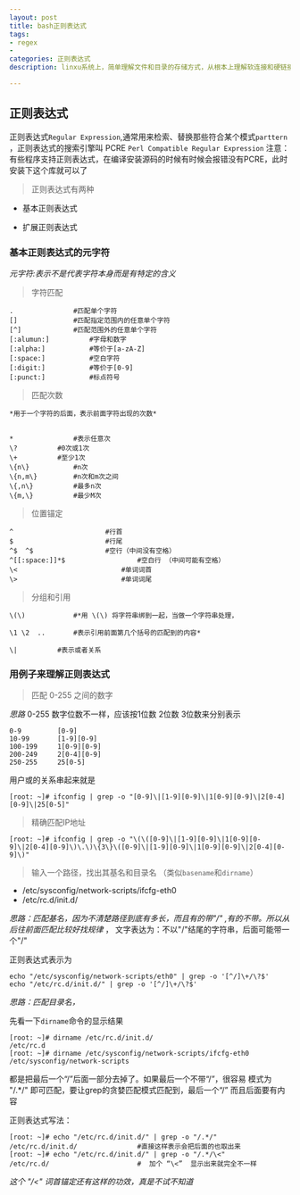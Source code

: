 ```yaml
---
layout: post
title: bash正则表达式
tags:
- regex 
- 
categories: 正则表达式
description: linxu系统上，简单理解文件和目录的存储方式，从根本上理解软连接和硬链接

---
```

## 正则表达式
正则表达式`Regular Expression`,通常用来检索、替换那些符合某个模式`parttern` ，正则表达式的搜索引擎叫 PCRE `Perl Compatible Regular Expression` 
注意：有些程序支持正则表达式，在编译安装源码的时候有时候会报错没有PCRE，此时安装下这个库就可以了

<!-- more -->


> 正则表达式有两种

	
- 基本正则表达式

- 扩展正则表达式

### 基本正则表达式的元字符
*元字符:表示不是代表字符本身而是有特定的含义*

> 字符匹配

	. 				#匹配单个字符	
	[]				#匹配指定范围内的任意单个字符 	
	[^]				#匹配范围外的任意单个字符
	[:alumun:]			#字母和数字
	[:alpha:] 			#等价于[a-zA-Z]
	[:space:]			#空白字符
	[:digit:] 			#等价于[0-9]
	[:punct:] 			#标点符号

> 匹配次数

	*用于一个字符的后面，表示前面字符出现的次数*

	
	*	        	#表示任意次	
	\?		   	#0次或1次
	\+		   	#至少1次
	\{n\}	  		#n次
	\{n,m\}			#n次和m次之间
	\{,n\}			#最多n次
	\{m,\}			#最少M次

>  位置锚定

	^					 	#行首				
	$						#行尾
	^$	^$					#空行（中间没有空格）
	^[[:space:]]*$					#空白行 （中间可能有空格）
	\<				      		#单词词首
	\>			      			#单词词尾


> 分组和引用

	\(\)			#*用 \(\) 将字符串绑到一起，当做一个字符串处理，

	\1 \2  ..  		#表示引用前面第几个括号的匹配到的内容*

	\| 			#表示或者关系


### 用例子来理解正则表达式

> 匹配 0-255 之间的数字

*思路* 0-255 数字位数不一样，应该按1位数 2位数 3位数来分别表示
	
	0-9  		[0-9]
	10-99 		[1-9][0-9]
	100-199 	1[0-9][0-9]
	200-249		2[0-4][0-9]
	250-255		25[0-5]

用户或的关系串起来就是

	[root: ~]# ifconfig | grep -o "[0-9]\|[1-9][0-9]\|1[0-9][0-9]\|2[0-4][0-9]\|25[0-5]" 

> 精确匹配IP地址

	[root: ~]# ifconfig | grep -o "\(\([0-9]\|[1-9][0-9]\|1[0-9][0-9]\|2[0-4][0-9]\)\.\)\{3\}\([0-9]\|[1-9][0-9]\|1[0-9][0-9]\|2[0-4][0-9]\)"

> 输入一个路径，找出其基名和目录名 （类似`basename`和`dirname`）

- /etc/sysconfig/network-scripts/ifcfg-eth0
- /etc/rc.d/init.d/

*思路：匹配基名，因为不清楚路径到底有多长，而且有的带"/" ,有的不带。所以从后往前面匹配比较好找规律* ，
文字表达为：不以"/"结尾的字符串，后面可能带一个"/"

正则表达式表示为

	echo "/etc/sysconfig/network-scripts/eth0" | grep -o '[^/]\+/\?$'
	echo "/etc/rc.d/init.d/" | grep -o '[^/]\+/\?$'

*思路：匹配目录名，*
	 
先看一下`dirname`命令的显示结果

	[root: ~]# dirname /etc/rc.d/init.d/
	/etc/rc.d
	[root: ~]# dirname /etc/sysconfig/network-scripts/ifcfg-eth0 
	/etc/sysconfig/network-scripts

都是把最后一个“/”后面一部分去掉了。如果最后一个不带“/”，很容易 模式为 "/.*/" 即可匹配，要让grep的贪婪匹配模式匹配到，最后一个“/” 而且后面要有内容

正则表达式写法：

	[root: ~]# echo "/etc/rc.d/init.d/" | grep -o "/.*/"
	/etc/rc.d/init.d/				#直接这样表示会把后面的也取出来
	[root: ~]# echo "/etc/rc.d/init.d/" | grep -o "/.*/\<"
	/etc/rc.d/						#  加个 “\<”  显示出来就完全不一样   

*这个 "/<" 词首锚定还有这样的功效，真是不试不知道*

